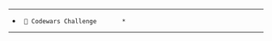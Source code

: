 ************************************
*      🎉 Codewars Challenge       *
************************************




